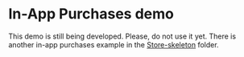In-App Purchases demo
=====================

This demo is still being developed. Please, do not use it yet. There is another in-app purchases example in the [Store-skeleton](https://github.com/ludei/cocoonjs-demos/Store-skeleton) folder. 
